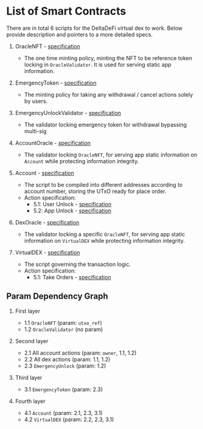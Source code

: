 # List of Smart Contracts

There are in total 6 scripts for the DeltaDeFi virtual dex to work. Below provide description and pointers to a more detailed specs.

1. OracleNFT - [specification](./1_oracle_nft.md)

   - The one time minting policy, minting the NFT to be reference token locking in `OracleValidator`. It is used for serving static app information.

2. EmergencyToken - [specification](./2_emergency_token.md)

   - The minting policy for taking any withdrawal / cancel actions solely by users.

3. EmergencyUnlockValidator - [specification](./3_emergency_unlock.md)

   - The validator locking emergency token for withdrawal bypassing multi-sig

4. AccountOracle - [specification](./4_account_oracle.md)

   - The validator locking `OracleNFT`, for serving app static information on `Account` while protecting information integrity.

5. Account - [specification](./5_account/5_account.md)

   - The script to be compiled into different addresses according to account number, storing the UTxO ready for place order.
   - Action specification:
     - 5.1: User Unlock - [specification](./5_account/5.1_user_unlock.md)
     - 5.2: App Unlock - [specification](./5_account/5.2_app_unlock.md)

6. DexOracle - [specification](./6_account_oracle.md)

   - The validator locking a specific `OracleNFT`, for serving app static information on `VirtualDEX` while protecting information integrity.

7. VirtualDEX - [specification](./7_virtual_dex/6_virtual_dex.md)

   - The script governing the transaction logic.
   - Action specification:
     - 5.1: Take Orders - [specification](./7_virtual_dex/7.1_take_orders.md)

## Param Dependency Graph

1. First layer

   - 1.1 `OracleNFT` (param: `utxo_ref`)
   - 1.2 `OracleValidator` (no param)

2. Second layer

   - 2.1 All account actions (param: `owner`, 1.1, 1.2)
   - 2.2 All dex actions (param: 1.1, 1.2)
   - 2.3 `EmergencyUnlock` (param: 1.2)

3. Third layer

   - 3.1 `EmergencyToken` (param: 2.3)

4. Fourth layer

   - 4.1 `Account` (param: 2.1, 2.3, 3.1)
   - 4.2 `VirtualDEX` (param: 2.2, 2.3, 3.1)
